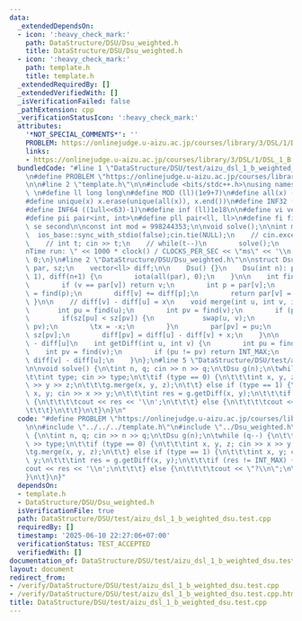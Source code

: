 ```yaml
---
data:
  _extendedDependsOn:
  - icon: ':heavy_check_mark:'
    path: DataStructure/DSU/Dsu_weighted.h
    title: DataStructure/DSU/Dsu_weighted.h
  - icon: ':heavy_check_mark:'
    path: template.h
    title: template.h
  _extendedRequiredBy: []
  _extendedVerifiedWith: []
  _isVerificationFailed: false
  _pathExtension: cpp
  _verificationStatusIcon: ':heavy_check_mark:'
  attributes:
    '*NOT_SPECIAL_COMMENTS*': ''
    PROBLEM: https://onlinejudge.u-aizu.ac.jp/courses/library/3/DSL/1/DSL_1_B
    links:
    - https://onlinejudge.u-aizu.ac.jp/courses/library/3/DSL/1/DSL_1_B
  bundledCode: "#line 1 \"DataStructure/DSU/test/aizu_dsl_1_b_weighted_dsu.test.cpp\"\
    \n#define PROBLEM \"https://onlinejudge.u-aizu.ac.jp/courses/library/3/DSL/1/DSL_1_B\"\
    \n\n#line 2 \"template.h\"\n\n#include <bits/stdc++.h>\nusing namespace std;\n\
    \ \n#define ll long long\n#define MOD (ll)(1e9+7)\n#define all(x) (x).begin(),(x).end()\n\
    #define unique(x) x.erase(unique(all(x)), x.end())\n#define INF32 ((1ull<<31)-1)\n\
    #define INF64 ((1ull<<63)-1)\n#define inf (ll)1e18\n\n#define vi vector<int>\n\
    #define pii pair<int, int>\n#define pll pair<ll, ll>\n#define fi first\n#define\
    \ se second\n\nconst int mod = 998244353;\n\nvoid solve();\n\nint main(){\n  \
    \  ios_base::sync_with_stdio(false);cin.tie(NULL);\n    // cin.exceptions(cin.failbit);\n\
    \    // int t; cin >> t;\n    // while(t--)\n        solve();\n    cerr << \"\\\
    nTime run: \" << 1000 * clock() / CLOCKS_PER_SEC << \"ms\" << '\\n';\n    return\
    \ 0;\n}\n#line 2 \"DataStructure/DSU/Dsu_weighted.h\"\n\nstruct Dsu {\n    vector<int>\
    \ par, sz;\n    vector<ll> diff;\n\n    Dsu() {}\n    Dsu(int n): par(n+1), sz(n+1,\
    \ 1), diff(n+1) {\n        iota(all(par), 0);\n    }\n\n    int find(int v) {\n\
    \        if (v == par[v]) return v;\n        int p = par[v];\n        int root\
    \ = find(p);\n        diff[v] += diff[p];\n        return par[v] = root;\n   \
    \ }\n\n    // diff[v] - diff[u] = x\n    void merge(int u, int v, int x) {\n \
    \       int pu = find(u);\n        int pv = find(v);\n        if (pu == pv) return;\n\
    \        if(sz[pu] < sz[pv]) {\n            swap(u, v);\n            swap(pu,\
    \ pv);\n        \tx = -x;\n        }\n        par[pv] = pu;\n        sz[pu] +=\
    \ sz[pv];\n        diff[pv] = diff[u] - diff[v] + x;\n    }\n\n    // diff[v]\
    \ - diff[u]\n    int getDiff(int u, int v) {\n        int pu = find(u);\n    \
    \    int pv = find(v);\n        if (pu != pv) return INT_MAX;\n        return\
    \ diff[v] - diff[u];\n    }\n};\n#line 5 \"DataStructure/DSU/test/aizu_dsl_1_b_weighted_dsu.test.cpp\"\
    \n\nvoid solve() {\n\tint n, q; cin >> n >> q;\n\tDsu g(n);\n\twhile (q--) {\n\
    \t\tint type; cin >> type;\n\t\tif (type == 0) {\n\t\t\tint x, y, z; cin >> x\
    \ >> y >> z;\n\t\t\tg.merge(x, y, z);\n\t\t} else if (type == 1) {\n\t\t\tint\
    \ x, y; cin >> x >> y;\n\t\t\tint res = g.getDiff(x, y);\n\t\t\tif (res != INT_MAX)\
    \ {\n\t\t\t\tcout << res << '\\n';\n\t\t\t} else {\n\t\t\t\tcout << \"?\\n\";\n\
    \t\t\t}\n\t\t}\n\t}\n}\n"
  code: "#define PROBLEM \"https://onlinejudge.u-aizu.ac.jp/courses/library/3/DSL/1/DSL_1_B\"\
    \n\n#include \"../../../template.h\"\n#include \"../Dsu_weighted.h\"\n\nvoid solve()\
    \ {\n\tint n, q; cin >> n >> q;\n\tDsu g(n);\n\twhile (q--) {\n\t\tint type; cin\
    \ >> type;\n\t\tif (type == 0) {\n\t\t\tint x, y, z; cin >> x >> y >> z;\n\t\t\
    \tg.merge(x, y, z);\n\t\t} else if (type == 1) {\n\t\t\tint x, y; cin >> x >>\
    \ y;\n\t\t\tint res = g.getDiff(x, y);\n\t\t\tif (res != INT_MAX) {\n\t\t\t\t\
    cout << res << '\\n';\n\t\t\t} else {\n\t\t\t\tcout << \"?\\n\";\n\t\t\t}\n\t\t\
    }\n\t}\n}"
  dependsOn:
  - template.h
  - DataStructure/DSU/Dsu_weighted.h
  isVerificationFile: true
  path: DataStructure/DSU/test/aizu_dsl_1_b_weighted_dsu.test.cpp
  requiredBy: []
  timestamp: '2025-06-10 22:27:06+07:00'
  verificationStatus: TEST_ACCEPTED
  verifiedWith: []
documentation_of: DataStructure/DSU/test/aizu_dsl_1_b_weighted_dsu.test.cpp
layout: document
redirect_from:
- /verify/DataStructure/DSU/test/aizu_dsl_1_b_weighted_dsu.test.cpp
- /verify/DataStructure/DSU/test/aizu_dsl_1_b_weighted_dsu.test.cpp.html
title: DataStructure/DSU/test/aizu_dsl_1_b_weighted_dsu.test.cpp
---
```

